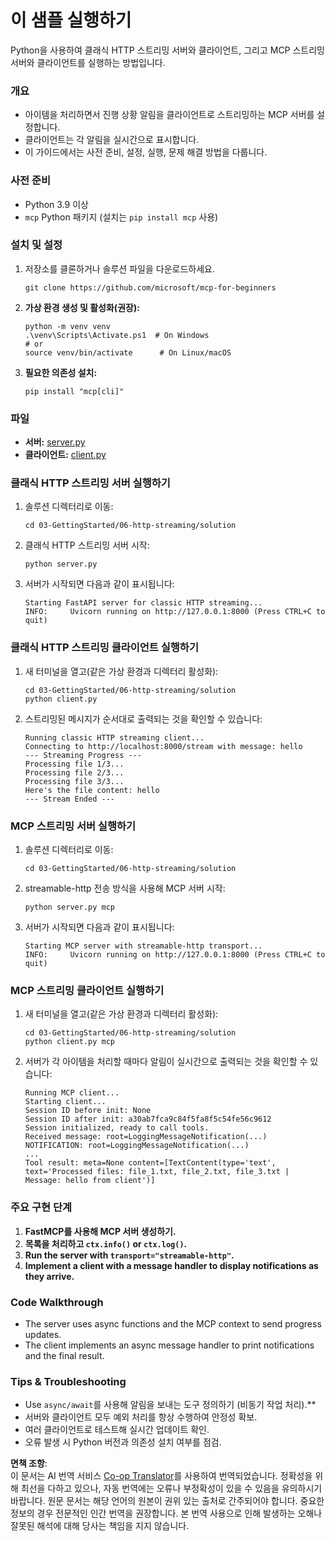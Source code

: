 <!--
CO_OP_TRANSLATOR_METADATA:
{
  "original_hash": "4c4da5949611d91b06d8a5d450aae8d6",
  "translation_date": "2025-06-12T22:21:24+00:00",
  "source_file": "03-GettingStarted/06-http-streaming/solution/python/README.md",
  "language_code": "ko"
}
-->
# 이 샘플 실행하기

Python을 사용하여 클래식 HTTP 스트리밍 서버와 클라이언트, 그리고 MCP 스트리밍 서버와 클라이언트를 실행하는 방법입니다.

### 개요

- 아이템을 처리하면서 진행 상황 알림을 클라이언트로 스트리밍하는 MCP 서버를 설정합니다.
- 클라이언트는 각 알림을 실시간으로 표시합니다.
- 이 가이드에서는 사전 준비, 설정, 실행, 문제 해결 방법을 다룹니다.

### 사전 준비

- Python 3.9 이상
- `mcp` Python 패키지 (설치는 `pip install mcp` 사용)

### 설치 및 설정

1. 저장소를 클론하거나 솔루션 파일을 다운로드하세요.

   ```pwsh
   git clone https://github.com/microsoft/mcp-for-beginners
   ```

1. **가상 환경 생성 및 활성화(권장):**

   ```pwsh
   python -m venv venv
   .\venv\Scripts\Activate.ps1  # On Windows
   # or
   source venv/bin/activate      # On Linux/macOS
   ```

1. **필요한 의존성 설치:**

   ```pwsh
   pip install "mcp[cli]"
   ```

### 파일

- **서버:** [server.py](../../../../../../03-GettingStarted/06-http-streaming/solution/python/server.py)
- **클라이언트:** [client.py](../../../../../../03-GettingStarted/06-http-streaming/solution/python/client.py)

### 클래식 HTTP 스트리밍 서버 실행하기

1. 솔루션 디렉터리로 이동:

   ```pwsh
   cd 03-GettingStarted/06-http-streaming/solution
   ```

2. 클래식 HTTP 스트리밍 서버 시작:

   ```pwsh
   python server.py
   ```

3. 서버가 시작되면 다음과 같이 표시됩니다:

   ```
   Starting FastAPI server for classic HTTP streaming...
   INFO:     Uvicorn running on http://127.0.0.1:8000 (Press CTRL+C to quit)
   ```

### 클래식 HTTP 스트리밍 클라이언트 실행하기

1. 새 터미널을 열고(같은 가상 환경과 디렉터리 활성화):

   ```pwsh
   cd 03-GettingStarted/06-http-streaming/solution
   python client.py
   ```

2. 스트리밍된 메시지가 순서대로 출력되는 것을 확인할 수 있습니다:

   ```text
   Running classic HTTP streaming client...
   Connecting to http://localhost:8000/stream with message: hello
   --- Streaming Progress ---
   Processing file 1/3...
   Processing file 2/3...
   Processing file 3/3...
   Here's the file content: hello
   --- Stream Ended ---
   ```

### MCP 스트리밍 서버 실행하기

1. 솔루션 디렉터리로 이동:
   ```pwsh
   cd 03-GettingStarted/06-http-streaming/solution
   ```
2. streamable-http 전송 방식을 사용해 MCP 서버 시작:
   ```pwsh
   python server.py mcp
   ```
3. 서버가 시작되면 다음과 같이 표시됩니다:
   ```
   Starting MCP server with streamable-http transport...
   INFO:     Uvicorn running on http://127.0.0.1:8000 (Press CTRL+C to quit)
   ```

### MCP 스트리밍 클라이언트 실행하기

1. 새 터미널을 열고(같은 가상 환경과 디렉터리 활성화):
   ```pwsh
   cd 03-GettingStarted/06-http-streaming/solution
   python client.py mcp
   ```
2. 서버가 각 아이템을 처리할 때마다 알림이 실시간으로 출력되는 것을 확인할 수 있습니다:
   ```
   Running MCP client...
   Starting client...
   Session ID before init: None
   Session ID after init: a30ab7fca9c84f5fa8f5c54fe56c9612
   Session initialized, ready to call tools.
   Received message: root=LoggingMessageNotification(...)
   NOTIFICATION: root=LoggingMessageNotification(...)
   ...
   Tool result: meta=None content=[TextContent(type='text', text='Processed files: file_1.txt, file_2.txt, file_3.txt | Message: hello from client')]
   ```

### 주요 구현 단계

1. **FastMCP를 사용해 MCP 서버 생성하기.**
2. **목록을 처리하고 `ctx.info()` or `ctx.log()`.**
3. **Run the server with `transport="streamable-http"`.**
4. **Implement a client with a message handler to display notifications as they arrive.**

### Code Walkthrough
- The server uses async functions and the MCP context to send progress updates.
- The client implements an async message handler to print notifications and the final result.

### Tips & Troubleshooting

- Use `async/await`를 사용해 알림을 보내는 도구 정의하기 (비동기 작업 처리).**
- 서버와 클라이언트 모두 예외 처리를 항상 수행하여 안정성 확보.
- 여러 클라이언트로 테스트해 실시간 업데이트 확인.
- 오류 발생 시 Python 버전과 의존성 설치 여부를 점검.

**면책 조항**:  
이 문서는 AI 번역 서비스 [Co-op Translator](https://github.com/Azure/co-op-translator)를 사용하여 번역되었습니다. 정확성을 위해 최선을 다하고 있으나, 자동 번역에는 오류나 부정확성이 있을 수 있음을 유의하시기 바랍니다. 원문 문서는 해당 언어의 원본이 권위 있는 출처로 간주되어야 합니다. 중요한 정보의 경우 전문적인 인간 번역을 권장합니다. 본 번역 사용으로 인해 발생하는 오해나 잘못된 해석에 대해 당사는 책임을 지지 않습니다.